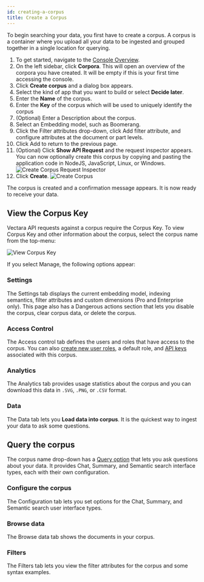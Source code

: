 ```yaml
---
id: creating-a-corpus
title: Create a Corpus
---
```


To begin searching your data, you first have to create a corpus. A corpus 
is a container where you upload all your data to be ingested and grouped 
together in a single location for querying.

1. To get started, navigate to the [Console Overview](https://console.vectara.com/overview).
2. On the left sidebar, click **Corpora**. This 
   will open an overview of the corpora you have created. It will be empty 
   if this is your first time accessing the console.
3. Click **Create corpus** and a dialog box appears.
4. Select the kind of app that you want to build or select **Decide later**.
5. Enter the **Name** of the corpus.
6. Enter the **Key** of the corpus which will be used to uniquely identify the corpus
7. (Optional) Enter a Description about the corpus.
8. Select an Embedding model, such as Boomerang.
9. Click the Filter attributes drop-down, click Add filter attribute, and 
   configure attributes at the document or part levels.
10. Click Add to return to the previous page.
11. (Optional) Click **Show API Request** and the request inspector appears. You can now 
   optionally create this corpus by copying and pasting the application code 
   in NodeJS, JavaScript, Linux, or Windows.
     ![Create Corpus Request Inspector](/img/create-corpus-api-request.png)
8. Click **Create**.
  ![Create Corpus](/img/create_corpus.png)

The corpus is created and a confirmation message appears. It is now ready to 
receive your data.

## View the Corpus Key

Vectara API requests against a corpus require the Corpus Key. To view Corpus 
Key and other information about the corpus, select the corpus name from the 
top-menu:

![View Corpus Key](/img/corpus_dropdown.png)

If you select Manage, the following options appear:

### Settings

The Settings tab displays the current embedding model, indexing semantics, 
filter attributes and custom dimensions (Pro and Enterprise only). This page 
also has a Dangerous actions section that lets you disable the corpus, clear 
corpus data, or delete the corpus.

### Access Control

The Access control tab defines the users and roles that have access to the 
corpus. You can also [create new user roles](/docs/learn/authentication/role-based-access-control), 
a default role, and [API keys](/docs/console-ui/api-access-overview) associated with this corpus.

### Analytics

The Analytics tab provides usage statistics about the corpus and you can 
download this data in `.SVG`, `.PNG`, or `.CSV` format.

### Data

The Data tab lets you **Load data into corpus**. It is the quickest way 
to ingest your data to ask some questions. 

## Query the corpus

The corpus name drop-down has a [Query option](/docs/console-ui/corpus-query-configuration) that 
lets you ask questions about your data. It provides Chat, Summary, and 
Semantic search interface types, each with their own configuration.

### Configure the corpus

The Configuration tab lets you set options for the Chat, Summary, and Semantic 
search user interface types.

### Browse data

The Browse data tab shows the documents in your corpus.

### Filters

The Filters tab lets you view the filter attributes for the corpus and some 
syntax examples.

